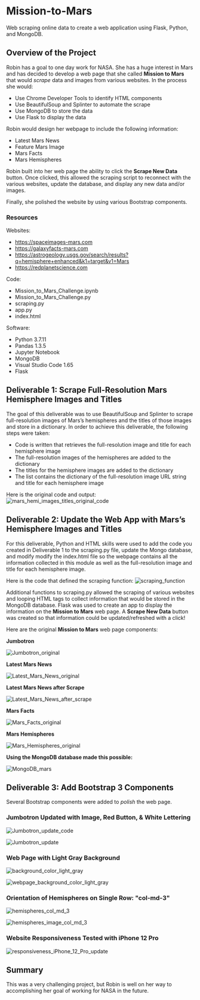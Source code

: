 # Mission-to-Mars
Web scraping online data to create a web application using Flask, Python, and MongoDB.

## Overview of the Project
Robin has a goal to one day work for NASA.  She has a huge interest in Mars and has decided to develop a web page that she called **Mission to Mars** that would *scrape* data and images from various websites.  In the process she would:

  * Use Chrome Developer Tools to identify HTML components
  * Use BeautifulSoup and Splinter to automate the scrape
  * Use MongoDB to store the data
  * Use Flask to display the data

Robin would design her webpage to include the following information:

  * Latest Mars News
  * Feature Mars Image
  * Mars Facts
  * Mars Hemispheres

Robin built into her web page the ability to click the **Scrape New Data** button.  Once clicked, this allowed the scraping script to reconnect with the various websites, update the database, and display any new data and/or images.

Finally, she polished the website by using various Bootstrap components.

### Resources
Websites:
 * https://spaceimages-mars.com
 * https://galaxyfacts-mars.com
 * https://astrogeology.usgs.gov/search/results?q=hemisphere+enhanced&k1=target&v1=Mars
 * https://redplanetscience.com


Code:
 * Mission_to_Mars_Challenge.ipynb
 * Mission_to_Mars_Challenge.py
 * scraping.py
 * app.py
 * index.html


Software:
 * Python 3.7.11
 * Pandas 1.3.5
 * Jupyter Notebook
 * MongoDB
 * Visual Studio Code 1.65
 * Flask


## Deliverable 1:  Scrape Full-Resolution Mars Hemisphere Images and Titles
The goal of this deliverable was to use BeautifulSoup and Splinter to scrape full-resolution images of Mars’s hemispheres and the titles of those images and store in a dictionary.  In order to achieve this deliverable, the following steps were taken:
 * Code is written that retrieves the full-resolution image and title for each hemisphere image
 * The full-resolution images of the hemispheres are added to the dictionary
 * The titles for the hemisphere images are added to the dictionary
 * The list contains the dictionary of the full-resolution image URL string and title for each hemisphere image

Here is the original code and output:
![mars_hemi_images_titles_original_code](https://user-images.githubusercontent.com/94148420/156899089-e732452b-735e-4100-8867-ac36b4839a3b.PNG)


## Deliverable 2:  Update the Web App with Mars’s Hemisphere Images and Titles
For this deliverable, Python and HTML skills were used to add the code you created in Deliverable 1 to the scraping.py file, update the Mongo database, and modify modify the index.html file so the webpage contains all the information collected in this module as well as the full-resolution image and title for each hemisphere image.

Here is the code that defined the scraping function:
![scraping_function](https://user-images.githubusercontent.com/94148420/156899360-e64ea097-31fd-4157-b4cf-f010977b9d6f.PNG)

Additional functions to scraping.py allowed the scraping of various websites and looping HTML tags to collect information that would be stored in the MongoDB database.  Flask was used to create an app to display the information on the **Mission to Mars** web page.  A **Scrape New Data** button was created so that information could be updated/refreshed with a click!

Here are the original **Mission to Mars** web page components:

**Jumbotron**

![Jumbotron_original](https://user-images.githubusercontent.com/94148420/156899743-e4dc0718-d4bc-479d-aa72-78fd4ff669f5.PNG)


**Latest Mars News**

![Latest_Mars_News_original](https://user-images.githubusercontent.com/94148420/156899758-67c4a53e-15bf-453a-b510-1c23e4d6ee89.PNG)


**Latest Mars News after Scrape**

![Latest_Mars_News_after_scrape](https://user-images.githubusercontent.com/94148420/156899772-20666f7d-21d8-44db-bc37-5578f63b054f.PNG)


**Mars Facts**

![Mars_Facts_original](https://user-images.githubusercontent.com/94148420/156899778-f17fbc75-495d-41fa-95a6-e3decd49d4d3.PNG)


**Mars Hemispheres**

![Mars_Hemispheres_original](https://user-images.githubusercontent.com/94148420/156899785-900a78b3-26b0-45d3-9fa4-f7c532847317.PNG)


**Using the MongoDB database made this possible:**

![MongoDB_mars](https://user-images.githubusercontent.com/94148420/156899804-fcad4a5d-d01f-4236-92cb-240b94f91203.PNG)


## Deliverable 3:  Add Bootstrap 3 Components
Several Bootstrap components were added to *polish* the web page.

### Jumbotron Updated with Image, Red Button, & White Lettering
![Jumbotron_update_code](https://user-images.githubusercontent.com/94148420/156899908-cac8f027-f001-49f3-aae0-e1b5c4de3127.PNG)

![Jumbotron_update](https://user-images.githubusercontent.com/94148420/156899935-5741e664-f526-4514-a16c-06ec5ab9a98e.PNG)

### Web Page with Light Gray Background
![background_color_light_gray](https://user-images.githubusercontent.com/94148420/156900020-4153c6be-20de-4a36-b803-5c1d8d119340.PNG)

![webpage_background_color_light_gray](https://user-images.githubusercontent.com/94148420/156900066-7da14879-77ba-41f3-b082-b699cbd3098f.PNG)

### Orientation of Hemispheres on Single Row: "col-md-3"
![hemispheres_col_md_3](https://user-images.githubusercontent.com/94148420/156900199-bbc1ed2f-f5b7-4e0c-9400-367e4c8bd726.PNG)

![hemispheres_image_col_md_3](https://user-images.githubusercontent.com/94148420/156900235-d186dae7-0ba6-4983-8f00-fc8708c6a579.PNG)

### Website Responsiveness Tested with iPhone 12 Pro
![responsiveness_iPhone_12_Pro_update](https://user-images.githubusercontent.com/94148420/156900329-529ef35a-4b59-41a5-a8c4-14acc7a39c07.PNG)

## Summary
This was a very challenging project, but Robin is well on her way to accomplishing her goal of working for NASA in the future.
